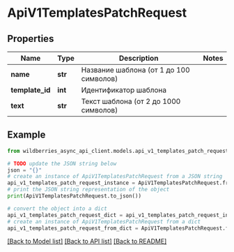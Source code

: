 # ApiV1TemplatesPatchRequest


## Properties

Name | Type | Description | Notes
------------ | ------------- | ------------- | -------------
**name** | **str** | Название шаблона (от 1 до 100 символов) | 
**template_id** | **int** | Идентификатор шаблона | 
**text** | **str** | Текст шаблона (от 2 до 1000 символов) | 

## Example

```python
from wildberries_async_api_client.models.api_v1_templates_patch_request import ApiV1TemplatesPatchRequest

# TODO update the JSON string below
json = "{}"
# create an instance of ApiV1TemplatesPatchRequest from a JSON string
api_v1_templates_patch_request_instance = ApiV1TemplatesPatchRequest.from_json(json)
# print the JSON string representation of the object
print(ApiV1TemplatesPatchRequest.to_json())

# convert the object into a dict
api_v1_templates_patch_request_dict = api_v1_templates_patch_request_instance.to_dict()
# create an instance of ApiV1TemplatesPatchRequest from a dict
api_v1_templates_patch_request_from_dict = ApiV1TemplatesPatchRequest.from_dict(api_v1_templates_patch_request_dict)
```
[[Back to Model list]](../README.md#documentation-for-models) [[Back to API list]](../README.md#documentation-for-api-endpoints) [[Back to README]](../README.md)


